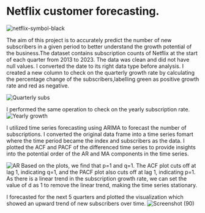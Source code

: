 # Netflix customer forecasting.
![netflix-symbol-black](https://github.com/Kamuthuj/Netflix-customer-forecasting/assets/121629618/0016c78e-5650-4fdf-88f4-6bcc716574b3)

The aim of this project is to accurately predict the number of new subscribers in a given period to better understand the growth potential of the business.The dataset contains subscription counts of Netflix at the start of each quarter from 2013 to 2023. The data was clean and did not have null values. I converted the date to its right data type before analysis. I created a new column to check on the quarterly growth rate by calculating the percentage change of the subscribers,labelling green as positive growth rate and red as negative.

![Quarterly subs](https://github.com/Kamuthuj/Netflix-customer-forecasting/assets/121629618/9a1970bd-e6ea-4b9a-a823-e12943ca5327)

I performed the same operation to check on the yearly subscription rate.
![Yearly growth](https://github.com/Kamuthuj/Netflix-customer-forecasting/assets/121629618/6750e9e7-3429-4b64-8d14-d4c869a1d5f2)

I utilized time series forecasting using ARIMA to forecast the number of subscriptions. I converted the original data frame into a time series fomart where the time period became the index and subscribers as the data. I plotted the ACF and PACF of the differenced time series to provide insights into the potential order of the AR and MA components in the time series.

![AR](https://github.com/Kamuthuj/Netflix-customer-forecasting/assets/121629618/bacdf252-a3b5-49dd-9120-92fe9c0e3cfa)
Based on the plots, we find that p=1 and q=1. The ACF plot cuts off at lag 1, indicating q=1, and the PACF plot also cuts off at lag 1, indicating p=1. As there is a linear trend in the subscription growth rate, we can set the value of d as 1 to remove the linear trend, making the time series stationary.

I forecasted for the next 5 quarters and plotted the visualization which showed an upward trend of new subscribers over time.
![Screenshot (90)](https://github.com/Kamuthuj/Netflix-customer-forecasting/assets/121629618/9ab82e0a-9022-4527-888f-e3e4cc96dd6e)




